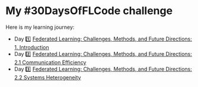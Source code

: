 # My #30DaysOfFLCode challenge

Here is my learning journey:
- Day 1️⃣ [Federated Learning: Challenges, Methods, and Future Directions: 1. Introduction](day1/day1.md)
- Day 2️⃣ [Federated Learning: Challenges, Methods, and Future Directions: 2.1 Communication Efficiency](day2/day2.md)
- Day 3️⃣ [Federated Learning: Challenges, Methods, and Future Directions: 2.2 Systems Heterogeneity](day3/day3.md)
